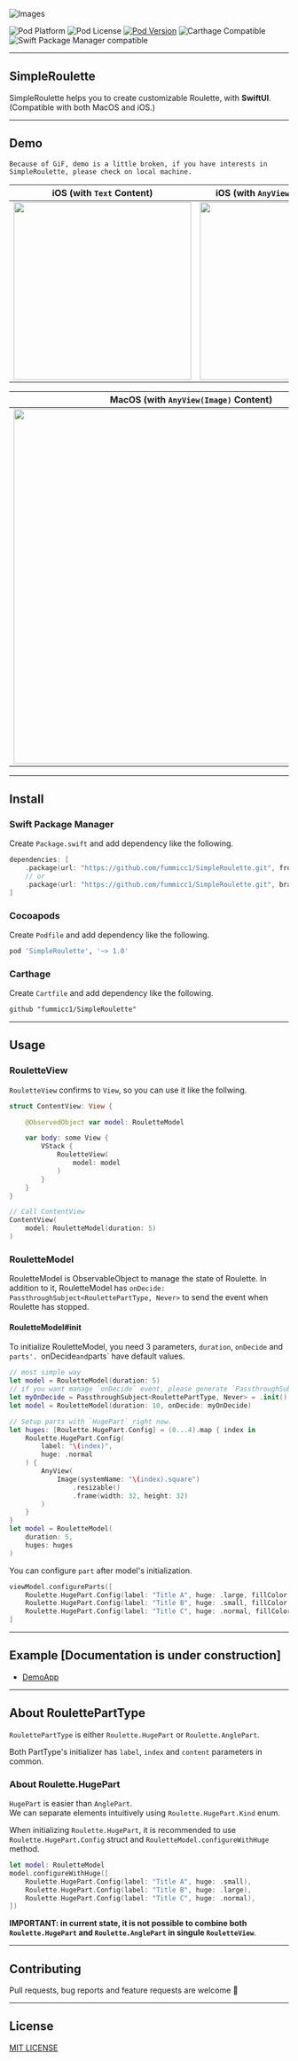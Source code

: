 ![Images](https://github.com/fummicc1/SimpleRoulette/blob/main/Assets/SimpleRoulette.png)

![Pod Platform](https://img.shields.io/cocoapods/p/SimpleRoulette.svg?style=flat)
![Pod License](https://img.shields.io/cocoapods/l/SimpleRoulette.svg?style=flat)
[![Pod Version](https://img.shields.io/cocoapods/v/SimpleRoulette.svg?style=flat)](http://cocoapods.org/pods/SimpleRoulette)
![Carthage Compatible](https://img.shields.io/badge/Carthage-compatible-4BC51D.svg?style=flat)
![Swift Package Manager compatible](https://img.shields.io/badge/Swift%20Package%20Manager-compatible-brightgreen.svg)

---

## SimpleRoulette

SimpleRoulette helps you to create customizable Roulette, with **SwiftUI**. (Compatible with both MacOS and iOS.)

---

## Demo

```
Because of GiF, demo is a little broken, if you have interests in SimpleRoulette, please check on local machine.
```

|iOS (with `Text` Content)|iOS (with `AnyView(Image)` Content)|
|---|---|
|<img src="https://github.com/fummicc1/SimpleRoulette/blob/main/Assets/Roulette_Ver_SwiftUI.gif" width=320px>|<img src="https://user-images.githubusercontent.com/44002126/159145680-abc1cf83-9860-4a7b-91b5-60122c193973.gif" width=320px>|

|MacOS (with `AnyView(Image)` Content)|
|---|
|<img src="https://user-images.githubusercontent.com/44002126/159145747-29f4e41c-0005-47f3-a343-604d887a3975.gif" width=640px>|


---

## Install

### Swift Package Manager

Create `Package.swift` and add dependency like the following.

```swift
dependencies: [
    .package(url: "https://github.com/fummicc1/SimpleRoulette.git", from: "1.0.0")
    // or
    .package(url: "https://github.com/fummicc1/SimpleRoulette.git", branch: "main")
]
```

### Cocoapods

Create `Podfile` and add dependency like the following.

```ruby
pod 'SimpleRoulette', '~> 1.0'
```

### Carthage

Create `Cartfile` and add dependency like the following.

```txt
github "fummicc1/SimpleRoulette"
```

---

## Usage


### RouletteView
`RouletteView` confirms to `View`, so you can use it like the follwing.

```swift
struct ContentView: View {

    @ObservedObject var model: RouletteModel

    var body: some View {
        VStack {
            RouletteView(
                model: model
            )
        }
    }
}

// Call ContentView
ContentView(
    model: RouletteModel(duration: 5)
)
```



### RouletteModel
RouletteModel is ObservableObject to manage the state of Roulette. In addition to it, RouletteModel has `onDecide: PassthroughSubject<RoulettePartType, Never>` to send the event when Roulette has stopped.

#### RouletteModel#init
To initialize RouletteModel, you need 3 parameters, `duration`, `onDecide` and `parts'. `onDecide` and `parts` have default values.

```swift
// most simple way
let model = RouletteModel(duration: 5)
// if you want manage `onDecide` event, please generate `PassthroughSubject` by yourself.
let myOnDecide = PassthroughSubject<RoulettePartType, Never> = .init()
let model = RouletteModel(duration: 10, onDecide: myOnDecide)

// Setup parts with `HugePart` right now.
let huges: [Roulette.HugePart.Config] = (0...4).map { index in
    Roulette.HugePart.Config(
        label: "\(index)",
        huge: .normal
    ) {
        AnyView(
            Image(systemName: "\(index).square")
                .resizable()
                .frame(width: 32, height: 32)
        )
    }
}
let model = RouletteModel(
    duration: 5,
    huges: huges
)
```

You can configure `part` after model's initialization.

```swift
viewModel.configureParts([
    Roulette.HugePart.Config(label: "Title A", huge: .large, fillColor: UIColor.systemTeal),
    Roulette.HugePart.Config(label: "Title B", huge: .small, fillColor: UIColor.systemBlue),
    Roulette.HugePart.Config(label: "Title C", huge: .normal, fillColor: UIColor.systemRed),
]
```

---

## Example [Documentation is under construction]

- [DemoApp]()

---

## About RoulettePartType

`RoulettePartType` is either `Roulette.HugePart` or `Roulette.AnglePart`.

Both PartType's initializer has `label`, `index` and `content` parameters in common.

### About Roulette.HugePart

`HugePart` is easier than `AnglePart`.  
We can separate elements intuitively using `Roulette.HugePart.Kind` enum.

When initializing `Roulette.HugePart`, it is recommended to use `Roulette.HugePart.Config` struct and `RouletteModel.configureWithHuge` method.

```swift
let model: RouletteModel
model.configureWithHuge([
    Roulette.HugePart.Config(label: "Title A", huge: .small),
    Roulette.HugePart.Config(label: "Title B", huge: .large),
    Roulette.HugePart.Config(label: "Title C", huge: .normal),
])
```

**IMPORTANT: in current state, it is not possible to combine both `Roulette.HugePart` and `Roulette.AnglePart` in singule `RouletteView`**.

---

## Contributing

Pull requests, bug reports and feature requests are welcome 🚀  

---

## License
[MIT LICENSE](https://github.com/fummicc1/SimpleRoulette/blob/main/LICENSE)
